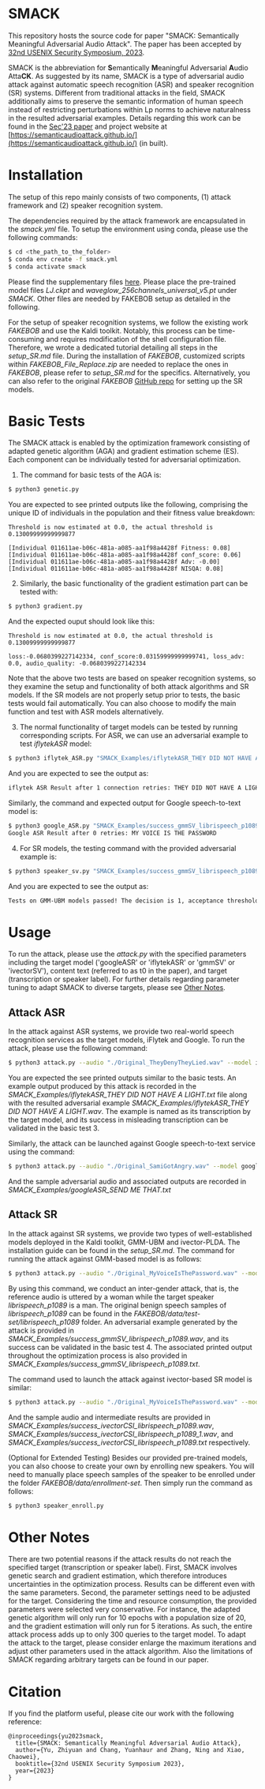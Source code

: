 # SMACK

This repository hosts the source code for paper "SMACK: Semantically Meaningful Adversarial Audio Attack". The paper has been accepted by [32nd USENIX Security Symposium, 2023](https://www.usenix.org/conference/usenixsecurity23).

SMACK is the abbreviation for **S**emantically **M**eaningful Adversarial **A**udio Atta**CK**. As suggested by its name, SMACK is a type of adversarial audio attack against automatic speech recognition (ASR) and speaker recognition (SR) systems. Different from traditional attacks in the field, SMACK additionally aims to preserve the semantic information of human speech instead of restricting perturbations within Lp norms to achieve naturalness in the resulted adversarial examples. Details regarding this work can be found in the [Sec'23 paper](https://www.usenix.org/system/files/sec23summer_371-yu_zhiyuan-prepub.pdf) and project website at [https://semanticaudioattack.github.io/](https://semanticaudioattack.github.io/) (in built).

# Installation

The setup of this repo mainly consists of two components, (1) attack framework and (2) speaker recognition system. 

The dependencies required by the attack framework are encapsulated in the *smack.yml* file. To setup the environment using conda, please use the following commands:
```sh
$ cd <the_path_to_the_folder>
$ conda env create -f smack.yml
$ conda activate smack
```

Please find the supplementary files [here](https://drive.google.com/file/d/1NM4ODDs_2ISpor-qZHreQl0w9KrWNLwo/view?usp=sharing). Please place the pre-trained model files *LJ.ckpt* and *waveglow_256channels_universal_v5.pt* under *SMACK*. Other files are needed by FAKEBOB setup as detailed in the following.

For the setup of speaker recognition systems, we follow the existing work *FAKEBOB* and use the Kaldi toolkit. Notably, this process can be time-consuming and requires modification of the shell configuration file. Therefore, we wrote a dedicated tutorial detailing all steps in the *setup_SR.md* file. During the installation of *FAKEBOB*, customized scripts within *FAKEBOB_File_Replace.zip* are needed to replace the ones in *FAKEBOB*, please refer to *setup_SR.md* for the specifics. Alternatively, you can also refer to the original *FAKEBOB* [GitHub repo](https://github.com/FAKEBOB-adversarial-attack/FAKEBOB) for setting up the SR models. 

# Basic Tests

The SMACK attack is enabled by the optimization framework consisting of adapted genetic algorithm (AGA) and gradient estimation scheme (ES). Each component can be individually tested for adversarial optimization.

1. The command for basic tests of the AGA is:
```sh
$ python3 genetic.py 
```

You are expected to see printed outputs like the following, comprising the unique ID of individuals in the population and their fitness value breakdown:
```
Threshold is now estimated at 0.0, the actual threshold is 0.13009999999999877 

[Individual 011611ae-b06c-481a-a085-aa1f98a4428f Fitness: 0.08]
[Individual 011611ae-b06c-481a-a085-aa1f98a4428f conf_score: 0.06]
[Individual 011611ae-b06c-481a-a085-aa1f98a4428f Adv: -0.00]
[Individual 011611ae-b06c-481a-a085-aa1f98a4428f NISQA: 0.08]
```

2. Similarly, the basic functionality of the gradient estimation part can be tested with:
```sh
$ python3 gradient.py
```
And the expected ouput should look like this:
```
Threshold is now estimated at 0.0, the actual threshold is 0.13009999999999877 

loss:-0.0680399227142334, conf_score:0.03159999999999741, loss_adv: 0.0, audio_quality: -0.0680399227142334
```

Note that the above two tests are based on speaker recognition systems, so they examine the setup and functionality of both attack algorithms and SR models. If the SR models are not properly setup prior to tests, the basic tests would fail automatically. You can also choose to modify the main function and test with ASR models alternatively.

3. The normal functionality of target models can be tested by running corresponding scripts. For ASR, we can use an adversarial example to test *iflytekASR* model:
```sh
$ python3 iflytek_ASR.py "SMACK_Examples/iflytekASR_THEY DID NOT HAVE A LIGHT.wav"
```
And you are expected to see the output as:
```sh
iflytek ASR Result after 1 connection retries: THEY DID NOT HAVE A LIGHT
```
Similarly, the command and expected output for Google speech-to-text model is:
```sh 
$ python3 google_ASR.py "SMACK_Examples/success_gmmSV_librispeech_p1089.wav"
Google ASR Result after 0 retries: MY VOICE IS THE PASSWORD
```

4. For SR models, the testing command with the provided adversarial example is:
```sh
$ python3 speaker_sv.py "SMACK_Examples/success_gmmSV_librispeech_p1089.wav" gmmSV librispeech_p1089
```
And you are expected to see the output as:
```sh
Tests on GMM-UBM models passed! The decision is 1, acceptance threshold is 0.13009999999999877, and score is 0.16089999999999804.
```

# Usage

To run the attack, please use the *attack.py* with the specified parameters including the target model ('googleASR' or 'iflytekASR' or 'gmmSV' or 'ivectorSV'), content text (referred to as t0 in the paper), and target (transcription or speaker label). For further details regarding parameter tuning to adapt SMACK to diverse targets, please see [Other Notes](#other-notes).

## Attack ASR

In the attack against ASR systems, we provide two real-world speech recognition services as the target models, iFlytek and Google. To run the attack, please use the following command:
```sh
$ python3 attack.py --audio "./Original_TheyDenyTheyLied.wav" --model iflytekASR --content "They deny they lied" --target "They did not have a light"
```

You are expected the see printed outputs similar to the basic tests. An example output produced by this attack is recorded in the *SMACK_Examples/iflytekASR_THEY DID NOT HAVE A LIGHT.txt* file along with the resulted adversarial example *SMACK_Examples/iflytekASR_THEY DID NOT HAVE A LIGHT.wav*. The example is named as its transcription by the target model, and its success in misleading transcription can be validated in the basic test 3. 

Similarly, the attack can be launched against Google speech-to-text service using the command:
```sh
$ python3 attack.py --audio "./Original_SamiGotAngry.wav" --model googleASR --content "Sami got angry" --target "Send me that"
```
And the sample adversarial audio and associated outputs are recorded in *SMACK_Examples/googleASR_SEND ME THAT.txt*

## Attack SR

In the attack against SR systems, we provide two types of well-established models deployed in the Kaldi toolkit, GMM-UBM and ivector-PLDA. The installation guide can be found in the *setup_SR.md*. The command for running the attack against GMM-based model is as follows:
```sh
$ python3 attack.py --audio "./Original_MyVoiceIsThePassword.wav" --model gmmSV --content "My voice is the password" --target librispeech_p1089
```

By using this command, we conduct an inter-gender attack, that is, the reference audio is uttered by a woman while the target speaker *librispeech_p1089* is a man. The original benign speech samples of *librispeech_p1089* can be found in the *FAKEBOB/data/test-set/librispeech_p1089* folder. An adversarial example generated by the attack is provided in *SMACK_Examples/success_gmmSV_librispeech_p1089.wav*, and its success can be validated in the basic test 4. The associated printed output throughout the optimization process is also provided in *SMACK_Examples/success_gmmSV_librispeech_p1089.txt*.

The command used to launch the attack against ivector-based SR model is similar:
```sh
$ python3 attack.py --audio "./Original_MyVoiceIsThePassword.wav" --model ivectorCSI --content "My voice is the password" --target librispeech_p1089
```
And the sample audio and intermediate results are provided in *SMACK_Examples/success_ivectorCSI_librispeech_p1089.wav*, *SMACK_Examples/success_ivectorCSI_librispeech_p1089_1.wav*, and *SMACK_Examples/success_ivectorCSI_librispeech_p1089.txt* respectively.

(Optional for Extended Testing) Besides our provided pre-trained models, you can also choose to create your own by enrolling new speakers. You will need to manually place speech samples of the speaker to be enrolled under the folder *FAKEBOB/data/enrollment-set*. Then simply run the command as follows:
```sh
$ python3 speaker_enroll.py
```

# Other Notes

There are two potential reasons if the attack results do not reach the specified target (transcription or speaker label). First, SMACK involves genetic search and gradient estimation, which therefore introduces uncertainties in the optimization process. Results can be different even with the same parameters. Second, the parameter settings need to be adjusted for the target. Considering the time and resource consumption, the provided parameters were selected very conservative. For instance, the adapted genetic algorithm will only run for 10 epochs with a population size of 20, and the gradient estimation will only run for 5 iterations. As such, the entire attack process adds up to only 300 queries to the target model. To adapt the attack to the target, please consider enlarge the maximum iterations and adjust other parameters used in the attack algorithm. Also the limitations of SMACK regarding arbitrary targets can be found in our paper.

# Citation

If you find the platform useful, please cite our work with the following reference:
```
@inproceedings{yu2023smack,
  title={SMACK: Semantically Meaningful Adversarial Audio Attack},
  author={Yu, Zhiyuan and Chang, Yuanhaur and Zhang, Ning and Xiao, Chaowei},
  booktitle={32nd USENIX Security Symposium 2023},
  year={2023}
}
```